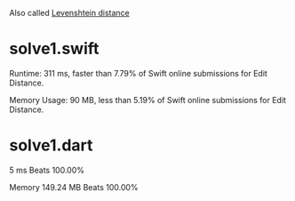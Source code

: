 Also called [Levenshtein distance](https://en.wikipedia.org/wiki/Levenshtein_distance)

# solve1.swift

Runtime: 311 ms, faster than 7.79% of Swift online submissions for Edit Distance.

Memory Usage: 90 MB, less than 5.19% of Swift online submissions for Edit Distance.

# solve1.dart

5 ms Beats 100.00%

Memory 149.24 MB Beats 100.00%


